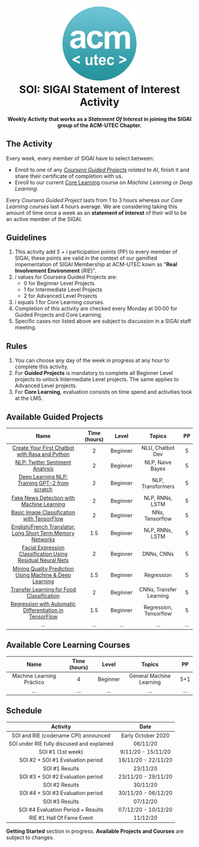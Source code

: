 <h1 align="center">
  <br>
  <a href="https://www.instagram.com/acm.utec/"><img src="https://github.com/acm-utec/Buddy-System-Activity-1/blob/master/img/acm-utec-logo.png?raw=true" alt="ACM Logo" width="200"></a>
  <br>
  SOI: SIGAI Statement of Interest Activity
  <br>
</h1>


<h4 align="center">Weekly Activity that works as a <i>Statement Of Interest</i> in joining the SIGAI group of the ACM-UTEC Chapter.</h4>



## The Activity

Every week, every member of SIGAI have to select between:

* Enroll to one of any *[Coursera Guided Projects](https://blog.coursera.org/announcing-guided-projects/) related to AI*, finish it and share their certificate of completion with us.
* Enroll to our current <u>Core Learning</u> course on *Machine Learning* or *Deep Learning*.

Every *Coursera Guided Project* lasts from 1 to 3 hours whereas our *Core Learning courses* last 4 hours average. We are considering taking this amount of time once a week as an **statement of interest** of their will to be an active member of the SIGAI.

## Guidelines

1. This activity add *5 + i* participation points (PP) to every member of SIGAI, these points are valid in the context of our gamified impementation of SIGAI Membership at ACM-UTEC kown as "**Real Involvement Environment** (*RIE*)". 
2. *i* values for Coursera Guided Projects are:
   - 0 for Beginner Level Projects
   - 1 for Intermediate Level Projects
   - 2 for Advanced Level Projects
3. i equals 1 for Core Learning courses.
4. Completion of this activity are checked every Monday at 00:00 for Guided Projects and Core Learning. 
5. Specific cases nor listed above are subject to discussion in a SIGAI staff meeting.

## Rules

1. You can choose any day of the week in progress at any hour to complete this activity.
2. For **Guided Projects** is mandatory to complete all Beginner Level projects to unlock Intermediate Level projects. The same applies to Advanced Level projects.
3. For **Core Learning**, evaluation consists on time spend and activities took at the LMS.

##  Available Guided Projects

|                             Name                             | Time (hours) |  Level   |         Topics          |  PP  |
| :----------------------------------------------------------: | :----------: | :------: | :---------------------: | :--: |
| [Create Your First Chatbot with Rasa and Python](https://www.coursera.org/projects/chatbot-rasa-python) |      2       | Beginner |    NLU, Chatbot Dev     |  5   |
| [NLP: Twitter Sentiment Analysis](https://www.coursera.org/projects/twitter-sentiment-analysis) |      2       | Beginner |    NLP, Naive Bayes     |  5   |
| [Deep Learning NLP: Training GPT-2 from scratch](https://www.coursera.org/projects/deep-learning-nlp-gpt-2) |      2       | Beginner |    NLP, Transformers    |  5   |
| [Fake News Detection with Machine Learning](https://www.coursera.org/projects/nlp-fake-news-detector) |      2       | Beginner |     NLP, RNNs, LSTM     |  5   |
| [Basic Image Classification with TensorFlow](https://www.coursera.org/projects/tensorflow-beginner-basic-image-classification) |      2       | Beginner |     NNs, Tensorflow     |  5   |
| [English/French Translator: Long Short Term Memory Networks](https://www.coursera.org/projects/nlp-english-to-french-translation) |     1.5      | Beginner |     NLP, RNNs, LSTM     |  5   |
| [Facial Expression Classification Using Residual Neural Nets](https://www.coursera.org/projects/facial-expression-classification) |      2       | Beginner |       DNNs, CNNs        |  5   |
| [Mining Quality Prediction Using Machine & Deep Learning](https://www.coursera.org/projects/mining-quality-prediction) |     1.5      | Beginner |       Regression        |  5   |
| [Transfer Learning for Food Classification](https://www.coursera.org/projects/transfer-learning-food-classification) |      2       | Beginner | CNNs, Transfer Learning |  5   |
| [Regression with Automatic Differentiation in TensorFlow](https://www.coursera.org/projects/regression-automatic-differentiation-tensorflow) |     1.5      | Beginner | Regression, Tensorflow  |  5   |
|                             ...                              |     ...      |   ...    |           ...           | ...  |

## Available Core Learning Courses

|           Name            | Time (hours) |  Level   |          Topics          |  PP  |
| :-----------------------: | :----------: | :------: | :----------------------: | :--: |
| Machine Learning Práctico |      4       | Beginner | General Machine Learning | 5+1  |
|            ...            |     ...      |   ...    |           ...            | ...  |

## Schedule

|                  Activity                  |         Date         |
| :----------------------------------------: | :------------------: |
|    SOI and RIE (codename CPI) announced    |  Early October 2020  |
| SOI under RIE fully discused and explained |       06/11/20       |
|             SOI #1 (1st week)              |  9/11/20 - 15/11/20  |
|     SOI #2 + SOI #1 Evaluation period      | 16/11/20 - 22/11/20  |
|               SOI #1 Results               |       23/11/20       |
|     SOI #3 + SOI #2 Evaluation period      | 23/11/20 -  29/11/20 |
|               SOI #2 Results               |       30/11/20       |
|     SOI #4 + SOI #3 Evaluation period      | 30/11/20 - 06/12/20  |
|               SOI #3 Results               |       07/12/20       |
|     SOI #4 Evaluation Period + Results     | 07/12/20 - 10/12/20  |
|         RIE #1 Hall Of Fame Event          |       11/12/20       |

**Getting Started** section in progress. **Available Projects and Courses** are subject to changes.